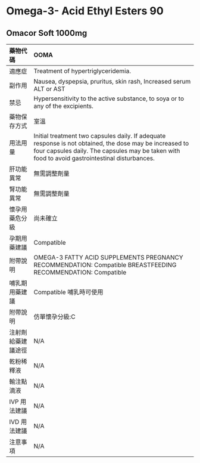 # Omega-3- Acid Ethyl Esters 90

## Omacor Soft 1000mg

| 藥物代碼           | OOMA                                                                                                                                                                                                      |
|:-------------------|:----------------------------------------------------------------------------------------------------------------------------------------------------------------------------------------------------------|
| 適應症             | Treatment of hypertriglyceridemia.                                                                                                                                                                        |
| 副作用             | Nausea, dyspepsia, pruritus, skin rash, Increased serum ALT or AST                                                                                                                                        |
| 禁忌               | Hypersensitivity to the active substance, to soya or to any of the excipients.                                                                                                                            |
| 藥物保存方式       | 室溫                                                                                                                                                                                                      |
| 用法用量           | Initial treatment two capsules daily. If adequate response is not obtained, the dose may be increased to four capsules daily. The capsules may be taken with food to avoid gastrointestinal disturbances. |
| 肝功能異常         | 無需調整劑量                                                                                                                                                                                              |
| 腎功能異常         | 無需調整劑量                                                                                                                                                                                              |
| 懷孕用藥危分級     | 尚未確立                                                                                                                                                                                                  |
| 孕期用藥建議       | Compatible                                                                                                                                                                                                |
| 附帶說明           | OMEGA-3 FATTY ACID SUPPLEMENTS PREGNANCY RECOMMENDATION: Compatible BREASTFEEDING RECOMMENDATION: Compatible                                                                                              |
| 哺乳期用藥建議     | Compatible 哺乳時可使用                                                                                                                                                                                   |
| 附帶說明           | 仿單懷孕分級:C                                                                                                                                                                                            |
| 注射劑給藥建議途徑 | N/A                                                                                                                                                                                                       |
| 乾粉稀釋液         | N/A                                                                                                                                                                                                       |
| 輸注點滴液         | N/A                                                                                                                                                                                                       |
| IVP 用法建議       | N/A                                                                                                                                                                                                       |
| IVD 用法建議       | N/A                                                                                                                                                                                                       |
| 注意事項           | N/A                                                                                                                                                                                                       |

